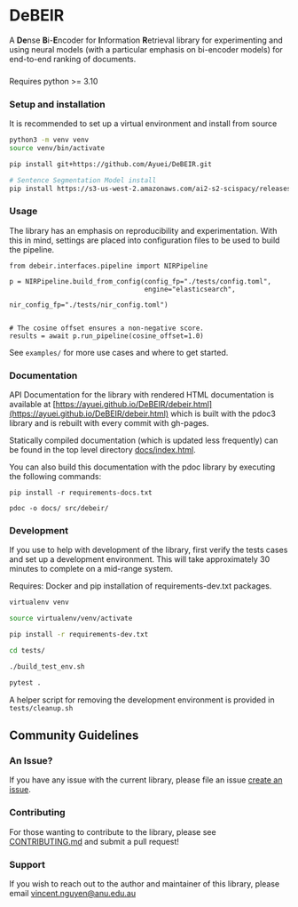 # DeBEIR

A **De**nse **B**i-**E**ncoder for **I**nformation **R**etrieval library for experimenting and using neural models (with a particular emphasis on bi-encoder models) for end-to-end ranking of documents.

###
Requires python >= 3.10

### Setup and installation
It is recommended to set up a virtual environment and install from source

```bash
python3 -m venv venv
source venv/bin/activate

pip install git+https://github.com/Ayuei/DeBEIR.git

# Sentence Segmentation Model install
pip install https://s3-us-west-2.amazonaws.com/ai2-s2-scispacy/releases/v0.5.0/en_core_sci_md-0.5.0.tar.gz
```

### Usage

The library has an emphasis on reproducibility and experimentation. With this in mind, settings are placed into configuration files to be used to build the pipeline. 

```python3
from debeir.interfaces.pipeline import NIRPipeline

p = NIRPipeline.build_from_config(config_fp="./tests/config.toml",
                                  engine="elasticsearch",
                                  nir_config_fp="./tests/nir_config.toml")


# The cosine offset ensures a non-negative score.
results = await p.run_pipeline(cosine_offset=1.0)
```

See ```examples/``` for more use cases and where to get started.

### Documentation

API Documentation for the library with rendered HTML documentation is available at [https://ayuei.github.io/DeBEIR/debeir.html](https://ayuei.github.io/DeBEIR/debeir.html) which is built with the pdoc3 library and is rebuilt with every commit with gh-pages.

Statically compiled documentation (which is updated less frequently) can be found in the top level directory [docs/index.html](docs/index.html).

You can also build this documentation with the pdoc library by executing the following commands:
```
pip install -r requirements-docs.txt

pdoc -o docs/ src/debeir/
```

### Development

If you use to help with development of the library, first verify the tests cases and set up a development environment. 
This will take approximately 30 minutes to complete on a mid-range system.

Requires: Docker and pip installation of requirements-dev.txt packages.

```bash
virtualenv venv

source virtualenv/venv/activate

pip install -r requirements-dev.txt

cd tests/

./build_test_env.sh

pytest .
```

A helper script for removing the development environment is provided in ```tests/cleanup.sh```

## Community Guidelines

### An Issue?
If you have any issue with the current library, please file an issue [create an issue](https://github.com/Ayuei/DeBEIR/issues/new/choose).

### Contributing
For those wanting to contribute to the library, please see [CONTRIBUTING.md](CONTRIBUTING.md) and submit a pull request!

### Support
If you wish to reach out to the author and maintainer of this library, please email vincent.nguyen@anu.edu.au
